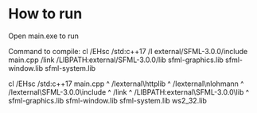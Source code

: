 # How to run

Open main.exe to run

Command to compile: cl /EHsc /std:c++17 /I external/SFML-3.0.0/include main.cpp /link /LIBPATH:external/SFML-3.0.0/lib sfml-graphics.lib sfml-window.lib sfml-system.lib

cl /EHsc /std:c++17 main.cpp ^
  /Iexternal\httplib ^
  /Iexternal\nlohmann ^
  /Iexternal\SFML-3.0.0\include ^
  /link ^
  /LIBPATH:external\SFML-3.0.0\lib ^
  sfml-graphics.lib sfml-window.lib sfml-system.lib ws2_32.lib

